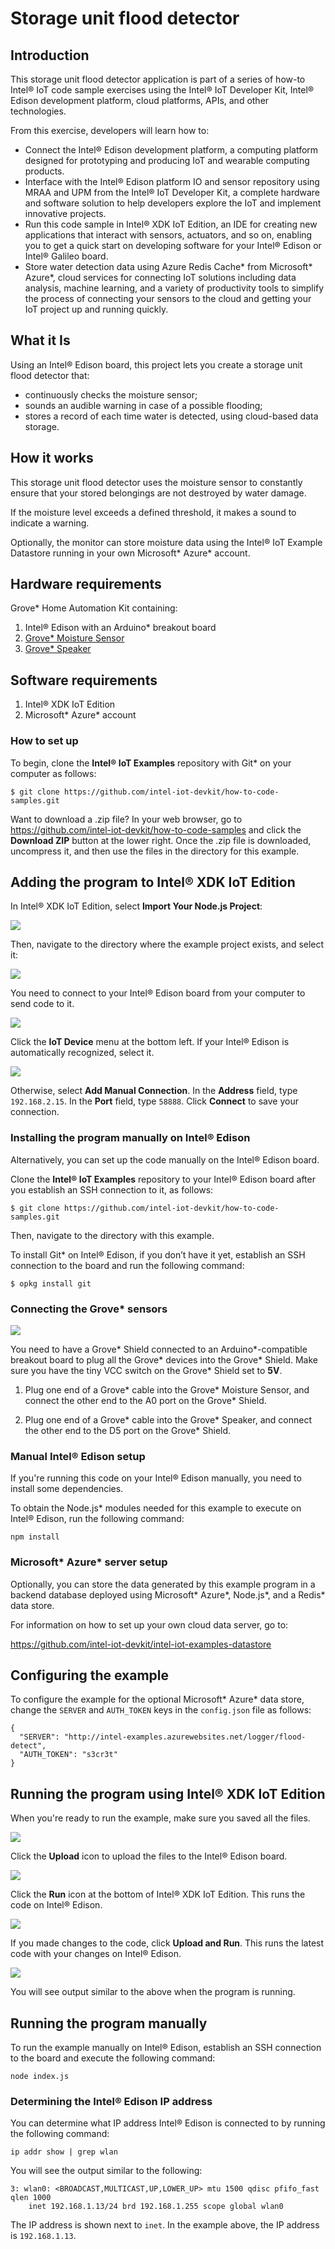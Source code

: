 # Storage unit flood detector

## Introduction

This storage unit flood detector application is part of a series of how-to Intel® IoT code sample exercises using the Intel® IoT Developer Kit, Intel® Edison development platform, cloud platforms, APIs, and other technologies.

From this exercise, developers will learn how to:<br>
- Connect the Intel® Edison development platform, a computing platform designed for prototyping and producing IoT and wearable computing products.<br>
- Interface with the Intel® Edison platform IO and sensor repository using MRAA and UPM from the Intel® IoT Developer Kit, a complete hardware and software solution to help developers explore the IoT and implement innovative projects.<br>
- Run this code sample in Intel® XDK IoT Edition, an IDE for creating new applications that interact with sensors, actuators, and so on, enabling you to get a quick start on developing software for your Intel® Edison or Intel® Galileo board.<br>
- Store water detection data using Azure Redis Cache* from Microsoft* Azure*, cloud services for connecting IoT solutions including data analysis, machine learning, and a variety of productivity tools to simplify the process of connecting your sensors to the cloud and getting your IoT project up and running quickly.

## What it Is

Using an Intel® Edison board, this project lets you create a storage unit flood detector that:<br>
- continuously checks the moisture sensor;<br>
- sounds an audible warning in case of a possible flooding;<br>
- stores a record of each time water is detected, using cloud-based data storage.

## How it works

This storage unit flood detector uses the moisture sensor to constantly ensure that your stored belongings are not destroyed by water damage.

If the moisture level exceeds a defined threshold, it makes a sound to indicate a warning.

Optionally, the monitor can store moisture data using the Intel® IoT Example Datastore running in your own Microsoft* Azure* account.

## Hardware requirements

Grove* Home Automation Kit containing:

1. Intel® Edison with an Arduino* breakout board
2. [Grove* Moisture Sensor](http://iotdk.intel.com/docs/master/upm/node/classes/grovemoisture.html)
3. [Grove* Speaker](http://iotdk.intel.com/docs/master/upm/node/classes/grovespeaker.html)

## Software requirements

1. Intel® XDK IoT Edition
2. Microsoft* Azure* account

### How to set up

To begin, clone the **Intel® IoT Examples** repository with Git* on your computer as follows:

    $ git clone https://github.com/intel-iot-devkit/how-to-code-samples.git

Want to download a .zip file? In your web browser, go to <a href="https://github.com/intel-iot-devkit/how-to-code-samples">https://github.com/intel-iot-devkit/how-to-code-samples</a> and click the **Download ZIP** button at the lower right. Once the .zip file is downloaded, uncompress it, and then use the files in the directory for this example.

## Adding the program to Intel® XDK IoT Edition

In Intel® XDK IoT Edition, select **Import Your Node.js Project**:

![](./../../images/js/xdk-menu.png)

Then, navigate to the directory where the example project exists, and select it:

![](./../../images/js/xdk-select.png)

You need to connect to your Intel® Edison board from your computer to send code to it.

![](./../../images/js/xdk-select-device.png)

Click the **IoT Device** menu at the bottom left. If your Intel® Edison is automatically recognized, select it.

![](./../../images/js/xdk-manual-connect.png)

Otherwise, select **Add Manual Connection**.
In the **Address** field, type `192.168.2.15`. In the **Port** field, type `58888`.
Click **Connect** to save your connection.

### Installing the program manually on Intel® Edison

Alternatively, you can set up the code manually on the Intel® Edison board.

Clone the **Intel® IoT Examples** repository to your Intel® Edison board after you establish an SSH connection to it, as follows:

    $ git clone https://github.com/intel-iot-devkit/how-to-code-samples.git

Then, navigate to the directory with this example.

To install Git* on Intel® Edison, if you don’t have it yet, establish an SSH connection to the board and run the following command:

    $ opkg install git

### Connecting the Grove* sensors

![](./../../images/js/flood-detect.jpg)

You need to have a Grove* Shield connected to an Arduino\*-compatible breakout board to plug all the Grove* devices into the Grove* Shield. Make sure you have the tiny VCC switch on the Grove* Shield set to **5V**.

1. Plug one end of a Grove* cable into the Grove* Moisture Sensor, and connect the other end to the A0 port on the Grove* Shield.

2. Plug one end of a Grove* cable into the Grove* Speaker, and connect the other end to the D5 port on the Grove* Shield.

### Manual Intel® Edison setup

If you're running this code on your Intel® Edison manually, you need to install some dependencies.

To obtain the Node.js* modules needed for this example to execute on Intel® Edison, run the following command:

```
npm install
```

### Microsoft* Azure* server setup

Optionally, you can store the data generated by this example program in a backend database deployed using Microsoft* Azure\*, Node.js\*, and a Redis* data store.

For information on how to set up your own cloud data server, go to:

<a href="https://github.com/intel-iot-devkit/intel-iot-examples-datastore">https://github.com/intel-iot-devkit/intel-iot-examples-datastore</a>

## Configuring the example

To configure the example for the optional Microsoft* Azure* data store, change the `SERVER` and `AUTH_TOKEN` keys in the `config.json` file as follows:

```
{
  "SERVER": "http://intel-examples.azurewebsites.net/logger/flood-detect",
  "AUTH_TOKEN": "s3cr3t"
}
```

## Running the program using Intel® XDK IoT Edition

When you're ready to run the example, make sure you saved all the files.

![](./../../images/js/xdk-upload.png)

Click the **Upload** icon to upload the files to the Intel® Edison board.

![](./../../images/js/xdk-run.png)

Click the **Run** icon at the bottom of Intel® XDK IoT Edition. This runs the code on Intel® Edison.

![](./../../images/js/xdk-upload-run.png)

If you made changes to the code, click **Upload and Run**. This runs the latest code with your changes on Intel® Edison.

![](./../../images/js/flood-detect-output.png)

You will see output similar to the above when the program is running.

## Running the program manually

To run the example manually on Intel® Edison, establish an SSH connection to the board and execute the following command:

    node index.js

### Determining the Intel® Edison IP address

You can determine what IP address Intel® Edison is connected to by running the following command:

    ip addr show | grep wlan

You will see the output similar to the following:

    3: wlan0: <BROADCAST,MULTICAST,UP,LOWER_UP> mtu 1500 qdisc pfifo_fast qlen 1000
        inet 192.168.1.13/24 brd 192.168.1.255 scope global wlan0

The IP address is shown next to `inet`. In the example above, the IP address is `192.168.1.13`.
